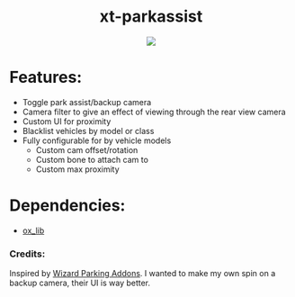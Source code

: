 <div align="center">
  <h1>xt-parkassist</h1>
  <a href="https://dsc.gg/xtdev"> <img align="center" src="https://github.com/xT-Development/.github/assets/101474430/d2fbd286-a0d5-4056-95cd-22cb3f526283" /></a><br>
</div>

# Features:
- Toggle park assist/backup camera
- Camera filter to give an effect of viewing through the rear view camera
- Custom UI for proximity
- Blacklist vehicles by model or class
- Fully configurable for by vehicle models
  - Custom cam offset/rotation
  - Custom bone to attach cam to
  - Custom max proximity

# Dependencies:
- [ox_lib](https://github.com/overextended/ox_lib/releases)

### Credits:
Inspired by [Wizard Parking Addons](https://github.com/CodeWizardsDev/wizard-parkingaddons).
I wanted to make my own spin on a backup camera, their UI is way better.